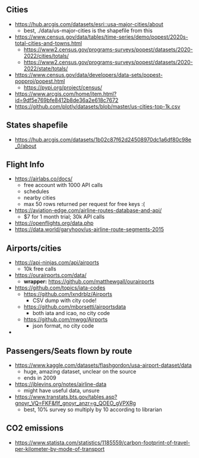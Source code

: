 ## Cities

- https://hub.arcgis.com/datasets/esri::usa-major-cities/about
  - best, ./data/us-major-cities is the shapefile from this
- https://www.census.gov/data/tables/time-series/demo/popest/2020s-total-cities-and-towns.html
  - https://www2.census.gov/programs-surveys/popest/datasets/2020-2022/cities/totals/
  - https://www2.census.gov/programs-surveys/popest/datasets/2020-2022/state/totals/
- https://www.census.gov/data/developers/data-sets/popest-popproj/popest.html
  - https://pypi.org/project/census/
- https://www.arcgis.com/home/item.html?id=9df5e769bfe8412b8de36a2e618c7672
- https://github.com/plotly/datasets/blob/master/us-cities-top-1k.csv

## States shapefile

- https://hub.arcgis.com/datasets/1b02c87f62d24508970dc1a6df80c98e_0/about

## Flight Info

- https://airlabs.co/docs/
  - free account with 1000 API calls
  - schedules
  - nearby cities
  - max 50 rows returned per request for free keys :(
- https://aviation-edge.com/airline-routes-database-and-api/
  - $7 for 1 month trial; 30k API calls
- https://openflights.org/data.php
- https://data.world/garyhoov/us-airline-route-segments-2015

## Airports/cities

- https://api-ninjas.com/api/airports
  - 10k free calls
- https://ourairports.com/data/
  - **wrapper:** https://github.com/matthewgall/ourairports
- https://github.com/topics/iata-codes
  - https://github.com/lxndrblz/Airports
    - CSV dump with city code!
  - https://github.com/mborsetti/airportsdata
    - both iata and icao, no city code
  - https://github.com/mwgg/Airports
    - json format, no city code
-

## Passengers/Seats flown by route

- https://www.kaggle.com/datasets/flashgordon/usa-airport-dataset/data
  - huge, amazing dataset, unclear on the source
  - ends in 2009
- https://jblevins.org/notes/airline-data
  - might have useful data, unsure
- https://www.transtats.bts.gov/tables.asp?gnoyr_VQ=FKF&flf_gnoyr_anzr=g_QOEO_gVPXRg
  - best, 10% survey so multiply by 10 according to librarian

## CO2 emissions

- https://www.statista.com/statistics/1185559/carbon-footprint-of-travel-per-kilometer-by-mode-of-transport
